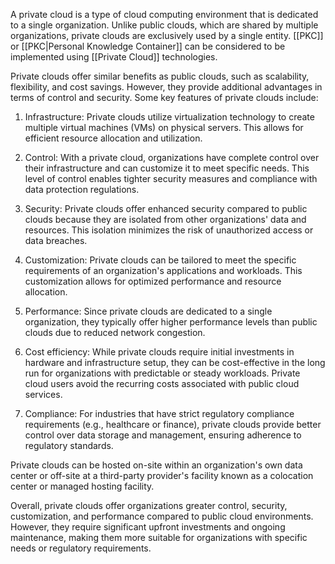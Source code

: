 A private cloud is a type of cloud computing environment that is dedicated to a single organization. Unlike public clouds, which are shared by multiple organizations, private clouds are exclusively used by a single entity. [[PKC]] or [[PKC|Personal Knowledge Container]] can be considered to be implemented using [[Private Cloud]] technologies.

Private clouds offer similar benefits as public clouds, such as scalability, flexibility, and cost savings. However, they provide additional advantages in terms of control and security. Some key features of private clouds include:

1. Infrastructure: Private clouds utilize virtualization technology to create multiple virtual machines (VMs) on physical servers. This allows for efficient resource allocation and utilization.

2. Control: With a private cloud, organizations have complete control over their infrastructure and can customize it to meet specific needs. This level of control enables tighter security measures and compliance with data protection regulations.

3. Security: Private clouds offer enhanced security compared to public clouds because they are isolated from other organizations' data and resources. This isolation minimizes the risk of unauthorized access or data breaches.

4. Customization: Private clouds can be tailored to meet the specific requirements of an organization's applications and workloads. This customization allows for optimized performance and resource allocation.

5. Performance: Since private clouds are dedicated to a single organization, they typically offer higher performance levels than public clouds due to reduced network congestion.

6. Cost efficiency: While private clouds require initial investments in hardware and infrastructure setup, they can be cost-effective in the long run for organizations with predictable or steady workloads. Private cloud users avoid the recurring costs associated with public cloud services.

7. Compliance: For industries that have strict regulatory compliance requirements (e.g., healthcare or finance), private clouds provide better control over data storage and management, ensuring adherence to regulatory standards.

Private clouds can be hosted on-site within an organization's own data center or off-site at a third-party provider's facility known as a colocation center or managed hosting facility.

Overall, private clouds offer organizations greater control, security, customization, and performance compared to public cloud environments. However, they require significant upfront investments and ongoing maintenance, making them more suitable for organizations with specific needs or regulatory requirements.